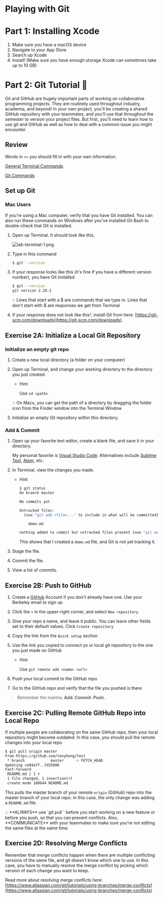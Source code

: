 # Playing with Git

# Part 1: Installing Xcode

1. Make sure you have a macOS device
2. Navigate to your App Store
3. Search up Xcode
4. Install! (Make sure you have enough storage Xcode can sometimes take up to 10 GB)

# Part 2: Git Tutorial 🐙

Git and GitHub are hugely important parts of working on collaborative programming projects. They are routinely used throughout industry, academia, and beyond! In your own project, you'll be creating a shared GitHub repository with your teammates, and you'll use that throughout the semester to version your project files. But first, you'll need to learn how to use git and GitHub as well as how to deal with a common issue you might encounter. 

## Review

Words in `<>` you should fill in with your own information. 

[General Terminal Commands](https://www.notion.so/5543cd4a27bd4cad9bc23933984f7dcc)

[Git Commands](https://www.notion.so/fbb0ee6917674ef9a6aec7b58c749213)

## Set up Git

### Mac Users

If you're using a Mac computer, verify that you have Git installed. You can also run these commands on Windows after you've installed Git Bash to double-check that Git is installed.

1. Open up Terminal. It should look like this.
    
    ![lab-terminal-1.png](/assets/lab-terminal-1.png)
    
2. Type in this command 
    
    ```bash
    $ git --version
    ```
    
3. If your response looks like this (it's fine if you have a different version number), you have Git installed 
    
    ```bash
    $ git --version
    git version 2.20.1
    ```
    
    <aside>
    💡 Lines that start with a $ are commands that we type in. Lines that don't start with $ are responses we get from Terminal
    
    </aside>
    
4. If your response does not look like this^, install Git from here: [https://git-scm.com/downloads](https://git-scm.com/downloads).

## Exercise 2A: Initialize a Local Git Repository

### Initialize an empty git repo

1. Create a new local directory (a folder on your computer)
2. Open up Terminal, and change your working directory to the directory you just created. 
    - Hint
        
        Use `cd <path>` 
        
    
    <aside>
    💡 On Macs, you can get the path of a directory by dragging the folder icon from the Finder window into the Terminal Window
    
    </aside>
    

3. Initialize an empty Git repository within this directory.

### Add & Commit

1. Open up your favorite text editor, create a blank file, and save it in your directory. 
    
    My personal favorite is [Visual Studio Code](https://code.visualstudio.com/). Alternatives include [Sublime Text](https://www.sublimetext.com/), [Atom](https://atom.io/), etc.
    
2. In Terminal, view the changes you made.
    - Hint
        
        ```bash
        $ git status
        On branch master
        
        No commits yet
        
        Untracked files:
          (use "git add <file>..." to include in what will be committed)
        
        	demo.md
        
        nothing added to commit but untracked files present (use "git add" to track)
        ```
        
        This shows that I created a `demo.md` file, and Git is not yet tracking it.
        
3. Stage the file.
4. Commit the file.
5. View a list of commits.

## Exercise 2B: Push to GitHub

1. Create a [GitHub](https://github.com/) Account if you don't already have one. Use your Berkeley email to sign up
2. Click the `+` in the upper-right corner, and select `New repository`
3. Give your repo a name, and leave it public. You can leave other fields set to their default values. Click `Create repository`
4. Copy the link from the `Quick setup` section
5. Use the link you copied to connect yo ur local git repository to the one you just made on GitHub 
    - Hint
        
        Use `git remote add <name> <url>`
        
6. Push your local commit to the GitHub repo
7. Go to the GitHub repo and verify that the file you pushed is there 

> Remember the mantra: **Add. Commit. Push.**
> 

## Exercise 2C: Pulling Remote GitHub Repo into Local Repo

If multiple people are collaborating on the same GitHub repo, then your local repository might become outdated. In this case, you should pull the remote changes into your local repo

```bash
$ git pull origin master
From https://github.com/tonyhong/test
 * branch            master     -> FETCH_HEAD
Updating ce84a7f..7d35086
Fast-forward
 README.md | 1 +
 1 file changed, 1 insertion(+)
 create mode 100644 README.md
```

This pulls the master branch of your remote `origin` (GitHub) repo into the master branch of your local repo. In this case, the only change was adding a `README.md` file.

<aside>
💡 **ALWAYS** use `git pull <source> <destination>` before you start working on a new feature or before you push, so that you can prevent conflicts. Also, **COMMUNICATE** with your teammates to make sure you're not editing the same files at the same time.

</aside>

## Exercise 2D: Resolving Merge Conflicts

Remember that merge conflicts happen when there are multiple conflicting versions of the same file, and git doesn't know which one to use. In this case, you have to manually resolve the merge conflict by picking which version of each change you want to keep. 

Read more about resolving merge conflicts here: [https://www.atlassian.com/git/tutorials/using-branches/merge-conflicts](https://www.atlassian.com/git/tutorials/using-branches/merge-conflicts)